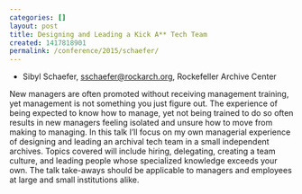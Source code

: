```yaml
---
categories: []
layout: post
title: Designing and Leading a Kick A** Tech Team
created: 1417818901
permalink: /conference/2015/schaefer/
---
```

- Sibyl Schaefer, sschaefer@rockarch.org, Rockefeller Archive Center

New managers are often promoted without receiving management training,
yet management is not something you just figure out. The experience of
being expected to know how to manage, yet not being trained to do so
often results in new managers feeling isolated and unsure how to move
from making to managing. In this talk I’ll focus on my own managerial
experience of designing and leading an archival tech team in a small
independent archives. Topics covered will include hiring, delegating,
creating a team culture, and leading people whose specialized knowledge
exceeds your own. The talk take-aways should be applicable to managers
and employees at large and small institutions alike.
